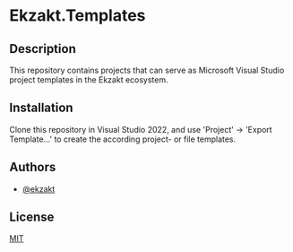 # Ekzakt.Templates


## Description
This repository contains projects that can serve as Microsoft Visual Studio project templates in the Ekzakt ecosystem.


## Installation
Clone this repository in Visual Studio 2022, and use 'Project' -> 'Export Template...' to create the according project- or file templates.


## Authors
- [@ekzakt](https://www.github.com/ekzakt)


## License
[MIT](https://choosealicense.com/licenses/mit/)